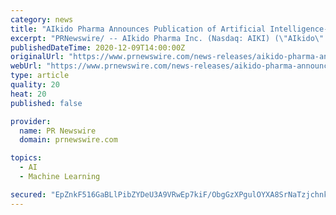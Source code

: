 ```yaml
---
category: news
title: "AIkido Pharma Announces Publication of Artificial Intelligence-Machine Learning Sponsored Research Program for Pancreatic Cancer"
excerpt: "PRNewswire/ -- AIkido Pharma Inc. (Nasdaq: AIKI) (\"AIkido\" or the \"Company\") today announced the publication of positive results from its"
publishedDateTime: 2020-12-09T14:00:00Z
originalUrl: "https://www.prnewswire.com/news-releases/aikido-pharma-announces-publication-of-artificial-intelligence-machine-learning-sponsored-research-program-for-pancreatic-cancer-301189567.html"
webUrl: "https://www.prnewswire.com/news-releases/aikido-pharma-announces-publication-of-artificial-intelligence-machine-learning-sponsored-research-program-for-pancreatic-cancer-301189567.html"
type: article
quality: 20
heat: 20
published: false

provider:
  name: PR Newswire
  domain: prnewswire.com

topics:
  - AI
  - Machine Learning

secured: "EpZnkF516GaBLlPibZYDeU3A9VRwEp7kiF/ObgGzXPgulOYXA8SrNaTzjchnkjRMwJiWs8hzjatvVCzDHHDHF9ZDe69s2S97wzTPZ3zziTCPiImnz1s9I335aP1Yjhzx38X5KZryO+2YuE/1AyRjAeCu2NEYlG0H3tS/xxMKsSxQbFbMeV6zWXvl+ewxd/oOI7NrsS3cHP9UYwZt+0Db9rRI9lNo3CKh1AfCSEXk8LE3kypVsTipcgi/i6U837S6qHsbAHNAmdyeba/ZsqOuSkfu95S5D3U3cEhkhLOcsltQQQ2trZW424YCckz3DznyCUITDX5J7T5BqoW75whoJ3z2zfgLH6qvuWoEiSOsX5E=;1r7ut9TwbuzOByUWcallTA=="
---
```


